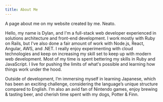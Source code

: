 ```yaml
---
title: About Me
---
```


A page about me on my website created by me. Neato. 

Hello, my name is Dylan, and I'm a full-stack web developer experienced in solutions architecture and front-end development. I work mostly with Ruby on Rails, but I've also done a fair amount of work with Node.js, React, Angular, AWS, and .NET. I really enjoy experimenting with cloud technologies and keep on increasing my skill set to keep up with modern web development. Most of my time is spent bettering my skills in Ruby and JavaScript. I live for pushing the limits of what's possible and learning how things work under the hood. 

Outside of development, I’m immersing myself in learning Japanese, which has been an exciting challenge, considering the language’s unique structure compared to English. I’m also an avid fan of Nintendo games, enjoy brewing & tasting beer, and cherish time spent with my dogs, Potter & Finn.
